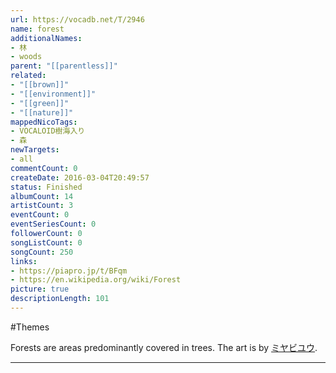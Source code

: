 ```yaml
---
url: https://vocadb.net/T/2946
name: forest
additionalNames: 
- 林
- woods
parent: "[[parentless]]"
related:
- "[[brown]]"
- "[[environment]]"
- "[[green]]"
- "[[nature]]"
mappedNicoTags:
- VOCALOID樹海入り
- 森
newTargets:
- all
commentCount: 0
createDate: 2016-03-04T20:49:57
status: Finished
albumCount: 14
artistCount: 3
eventCount: 0
eventSeriesCount: 0
followerCount: 0
songListCount: 0
songCount: 250
links: 
- https://piapro.jp/t/BFqm
- https://en.wikipedia.org/wiki/Forest
picture: true
descriptionLength: 101
---
```


#Themes

Forests are areas predominantly covered in trees. The art is by [ミヤビユウ](https://piapro.jp/nocturnes).

---

